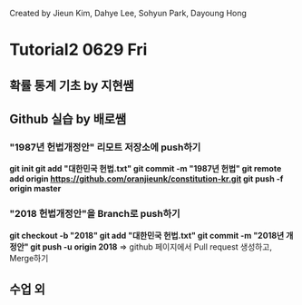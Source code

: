 Created by Jieun Kim, Dahye Lee, Sohyun Park, Dayoung Hong

# Tutorial2 0629 Fri
## 확률 통계 기초 by 지현쌤

## Github 실습 by 배로쌤 
### "1987년 헌법개정안" 리모트 저장소에 push하기
**git init
git add "대한민국 헌법.txt"
git commit -m "1987년 헌법"
git remote add origin https://github.com/oranjieunk/constitution-kr.git
git push -f origin master**

### "2018 헌법개정안"을 Branch로 push하기
**git checkout -b "2018"
git add "대한민국 헌법.txt"
git commit -m "2018년 개정안"
git push -u origin 2018**
=> github 페이지에서 Pull request 생성하고, Merge하기

## 수업 외 
